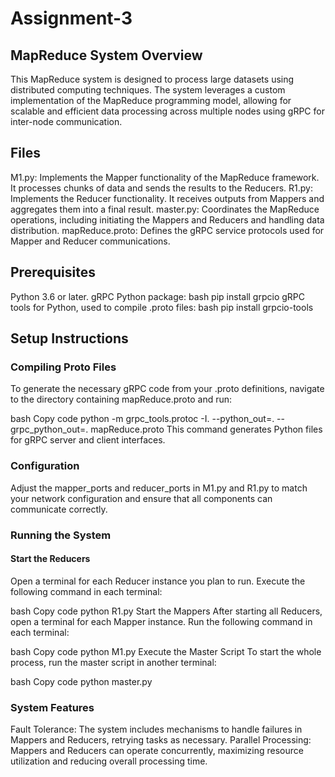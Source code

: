 # Assignment-3
## MapReduce System Overview
This MapReduce system is designed to process large datasets using distributed computing techniques. The system leverages a custom implementation of the MapReduce programming model, allowing for scalable and efficient data processing across multiple nodes using gRPC for inter-node communication.

## Files
M1.py: Implements the Mapper functionality of the MapReduce framework. It processes chunks of data and sends the results to the Reducers.
R1.py: Implements the Reducer functionality. It receives outputs from Mappers and aggregates them into a final result.
master.py: Coordinates the MapReduce operations, including initiating the Mappers and Reducers and handling data distribution.
mapReduce.proto: Defines the gRPC service protocols used for Mapper and Reducer communications.

## Prerequisites
Python 3.6 or later.
gRPC Python package:
bash
pip install grpcio
gRPC tools for Python, used to compile .proto files:
bash
pip install grpcio-tools

## Setup Instructions
### Compiling Proto Files
To generate the necessary gRPC code from your .proto definitions, navigate to the directory containing mapReduce.proto and run:

bash
Copy code
python -m grpc_tools.protoc -I. --python_out=. --grpc_python_out=. mapReduce.proto
This command generates Python files for gRPC server and client interfaces.

### Configuration
Adjust the mapper_ports and reducer_ports in M1.py and R1.py to match your network configuration and ensure that all components can communicate correctly.

### Running the System
#### Start the Reducers
Open a terminal for each Reducer instance you plan to run. Execute the following command in each terminal:

bash
Copy code
python R1.py
Start the Mappers
After starting all Reducers, open a terminal for each Mapper instance. Run the following command in each terminal:

bash
Copy code
python M1.py
Execute the Master Script
To start the whole process, run the master script in another terminal:

bash
Copy code
python master.py

### System Features
Fault Tolerance: The system includes mechanisms to handle failures in Mappers and Reducers, retrying tasks as necessary.
Parallel Processing: Mappers and Reducers can operate concurrently, maximizing resource utilization and reducing overall processing time.